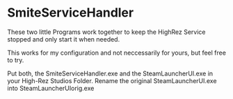 # SmiteServiceHandler

These two little Programs work together to keep the HighRez Service stopped and only start it when needed.

This works for my configuration and not neccessarily for yours, but feel free to try.

Put both, the SmiteServiceHandler.exe and the SteamLauncherUI.exe in your High-Rez Studios Folder.
Rename the original SteamLauncherUI.exe into SteamLauncherUIorig.exe
